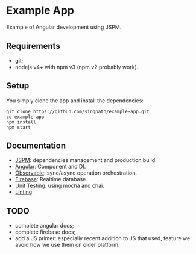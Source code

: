 # Example App

Example of Angular development using JSPM.


## Requirements

- git;
- nodejs v4+ with npm v3 (npm v2 probably work).


## Setup

You simply clone the app and install the dependencies:
```
git clone https://github.com/singpath/example-app.git
cd example-app
npm install
npm start
```


## Documentation

- [JSPM](./docs/jspm.md): dependencies management and production build.
- [Angular](./docs/angular.md): Component and DI.
- [Observable](./docs/observable.md): sync/async operation orchestration.
- [Firebase](./docs/firebase.md): Realtime database.
- [Unit Testing](./docs/testing.md): using mocha and chai.
- [Linting](./docs/lint.md).


## TODO

- complete angular docs;
- complete firebase docs;
- add a JS primer: especially recent addition to JS that used, feature we avoid
how we use them on older platform.
